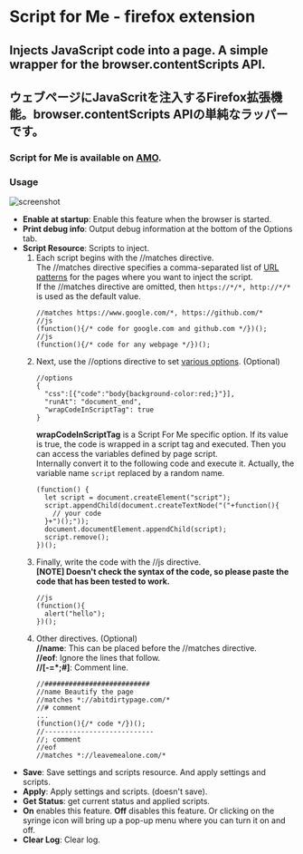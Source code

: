 # Script for Me - firefox extension
## Injects JavaScript code into a page. A simple wrapper for the browser.contentScripts API.
## ウェブページにJavaScritを注入するFirefox拡張機能。browser.contentScripts APIの単純なラッパーです。
### Script for Me is available on [AMO](https://addons.mozilla.org/firefox/addon/script-for-me/).
### Usage
![screenshot](https://yobukodori.github.io/freedom/image/script-for-me-screenshot.jpg)
- **Enable at startup**: Enable this feature when the browser is started.  
- **Print debug info**:  Output debug information at the bottom of the Options tab.  
- **Script Resource**: Scripts to inject.    
  1. Each script begins with the //matches directive.  
The //matches directive specifies a comma-separated list of [URL patterns](https://developer.mozilla.org/docs/Mozilla/Add-ons/WebExtensions/Match_patterns) for the pages where you want to inject the script.  
If the //matches directive are omitted, then ` https://*/*, http://*/* ` is used as the default value.
        ```
        //matches https://www.google.com/*, https://github.com/*
        //js
        (function(){/* code for google.com and github.com */})();
        //js
        (function(){/* code for any webpage */})();
        
        ```
  1. Next, use the //options directive to set [various options](https://developer.mozilla.org/docs/Mozilla/Add-ons/WebExtensions/API/contentScripts/register). (Optional)  
        ```
        //options  
        {  
          "css":[{"code":"body{background-color:red;}"}],
          "runAt": "document_end",  
          "wrapCodeInScriptTag": true
        }
        ```
        **wrapCodeInScriptTag** is a Script For Me specific option. If its value is true, the code is wrapped in a script tag and executed. Then you can access the variables defined by page script.  
Internally convert it to the following code and execute it. Actually, the variable name ` script ` replaced by a random name.  
        ```
        (function() {  
          let script = document.createElement("script");  
          script.appendChild(document.createTextNode("("+function(){  
            // your code  
          }+")();"));  
          document.documentElement.appendChild(script);  
          script.remove();  
        })();  
        ```
  1. Finally, write the code with the //js directive.  
  **[NOTE] Doesn't check the syntax of the code, so please paste the code that has been tested to work.**  
        ```
        //js  
        (function(){
          alert("hello");
        })();
        ```
  1. Other directives. (Optional)  
  **//name**: This can be placed before the //matches directive.  
  **//eof**: Ignore the lines that follow.    
  **//[-=*;#]**: Comment line.    
        ```
        //##########################
        //name Beautify the page  
        //matches *://abitdirtypage.com/*  
        //# comment
        ...  
        (function(){/* code */})();  
        //---------------------------  
        //; comment  
        //eof  
        //matches *://leavemealone.com/*  
        ```
- **Save**: Save settings and scripts resource. And apply settings and scripts.
- **Apply**: Apply settings and scripts. (doesn't save).
- **Get Status**: get current status and applied scripts.
- **On** enables this feature. **Off** disables this feature. Or clicking on the syringe icon will bring up a pop-up menu where you can turn it on and off. 
- **Clear Log**: Clear log.
